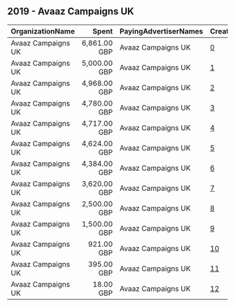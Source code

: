 ## 2019 - Avaaz Campaigns UK 
|OrganizationName|Spent|PayingAdvertiserNames|CreativeUrls|Impressions|Genders|AgeBrackets|CountryCodes|BillingAddresses|CandidateBallotInformation|
|:---|---:|:---|:---|---:|:---|:---|:---|:---|:---|
|Avaaz Campaigns UK|6,861.00 GBP|Avaaz Campaigns UK|[0](https://www.snap.com/political-ads/asset/bd4c9a3628a8c5d39acdc1fce55eab9365e5932e6a7af5bff810b96ea8b637e5?mediaType=mp4)|4,772,071||18+|united kingdom|GB||
|Avaaz Campaigns UK|5,000.00 GBP|Avaaz Campaigns UK|[1](https://www.snap.com/political-ads/asset/162290dffb18e39af1a15079ca311e1eadd3121cfa7055f19f0799fbfcba7ef4?mediaType=mp4)|2,739,400||18+|united kingdom|GB|UK general elections|
|Avaaz Campaigns UK|4,968.00 GBP|Avaaz Campaigns UK|[2](https://www.snap.com/political-ads/asset/6103e559c1ddadd51e854bc3e00738fb5a947257c5399c029d0dc764dec1f7c2?mediaType=mp4)|2,964,346||18+|united kingdom|GB||
|Avaaz Campaigns UK|4,780.00 GBP|Avaaz Campaigns UK|[3](https://www.snap.com/political-ads/asset/643999dd0746454e3e5ac3ddc487d9c779701acc436dbb88fa8100fbf569d72d?mediaType=mp4)|3,667,149||18+|united kingdom|GB||
|Avaaz Campaigns UK|4,717.00 GBP|Avaaz Campaigns UK|[4](https://www.snap.com/political-ads/asset/bd4c9a3628a8c5d39acdc1fce55eab9365e5932e6a7af5bff810b96ea8b637e5?mediaType=mp4)|3,373,674||18+|united kingdom|GB||
|Avaaz Campaigns UK|4,624.00 GBP|Avaaz Campaigns UK|[5](https://www.snap.com/political-ads/asset/1ad063a757cd1d393cd83ce24f3aa823d2aff506add6e2593b9c56e573c3414f?mediaType=mov)|2,909,454||18+|united kingdom|GB||
|Avaaz Campaigns UK|4,384.00 GBP|Avaaz Campaigns UK|[6](https://www.snap.com/political-ads/asset/57acfa87ea333ee1658ceaef8b224a82c17c199e3d44117d7cf383ef318ad6f1?mediaType=mp4)|3,245,780||18+|united kingdom|GB||
|Avaaz Campaigns UK|3,620.00 GBP|Avaaz Campaigns UK|[7](https://www.snap.com/political-ads/asset/a0f9835f6af3f8168b015f545a4154b7ac8220f093bb7cb6a78c0044e8d74614?mediaType=mp4)|2,762,166||18+|united kingdom|GB||
|Avaaz Campaigns UK|2,500.00 GBP|Avaaz Campaigns UK|[8](https://www.snap.com/political-ads/asset/d5eb03765687631b6705d71c7117315a57aa2b973b524cfe6f8c1f63e1873b0c?mediaType=mp4)|2,107,828||18-35|united kingdom|GB||
|Avaaz Campaigns UK|1,500.00 GBP|Avaaz Campaigns UK|[9](https://www.snap.com/political-ads/asset/a46367f5589300daa524552732a442dcab8d3aaa1449f49fd26732bd9fd68bdc?mediaType=mp4)|675,190||18-34|united kingdom|GB||
|Avaaz Campaigns UK|921.00 GBP|Avaaz Campaigns UK|[10](https://www.snap.com/political-ads/asset/b1ee5a7006ac218a30246cded24ec46b52aeede262e540c195f1e772dea4bf87?mediaType=mov)|684,551||18+|united kingdom|GB||
|Avaaz Campaigns UK|395.00 GBP|Avaaz Campaigns UK|[11](https://www.snap.com/political-ads/asset/16a49b4eea27ce27f9cdbc22fe16b62668f09ca4289cb99e80943ca990e9eecd?mediaType=mp4)|240,101||18+|united kingdom|GB||
|Avaaz Campaigns UK|18.00 GBP|Avaaz Campaigns UK|[12](https://www.snap.com/political-ads/asset/10c699099e0b328f77cf555117dc03620d09ddfa63c2758a08fc54a9dcdfd721?mediaType=jpg)|13,088||18+|united kingdom|GB||

